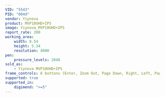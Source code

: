 ```yaml
---
VID: "5543"
PID: "004d"
vendor: Yiynova
product: MVP10UHD+IPS
image: Yiynova_MVP10UHD+IPS
report_rate: 200
working_area:
    width: 8.54
    height: 5.34
    resolution: 4000
pen:
    pressure_levels: 2048
sold_as:
    - Yiynova MVP10UHD+IPS
frame_controls: 8 buttons (Enter, Zoom Out, Page Down, Right, Left, Page Up, Zoom In, Esc)
supported: true
supported_in:
    digimend: ">=5"
---
```

